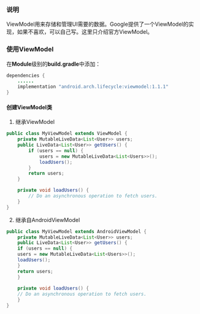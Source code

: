 ### 说明
ViewModel用来存储和管理UI需要的数据。Google提供了一个ViewModel的实现，如果不喜欢，可以自己写。这里只介绍官方ViewModel。

### 使用ViewModel
在**Module**级别的**build.gradle**中添加：

```java
dependencies {
    ......
    implementation "android.arch.lifecycle:viewmodel:1.1.1"
}
```

#### 创建ViewModel类

1. 继承ViewModel

```java
public class MyViewModel extends ViewModel {
    private MutableLiveData<List<User>> users;
    public LiveData<List<User>> getUsers() {
        if (users == null) {
            users = new MutableLiveData<List<Users>>();
            loadUsers();
        }
        return users;
    }

    private void loadUsers() {
        // Do an asynchronous operation to fetch users.
    }
}
```

2. 继承自AndroidViewModel

```java
public class MyViewModel extends AndroidViewModel {
    private MutableLiveData<List<User>> users;
    public LiveData<List<User>> getUsers() {
    if (users == null) {
    users = new MutableLiveData<List<Users>>();
    loadUsers();
    }
    return users;
    }
    
    private void loadUsers() {
    // Do an asynchronous operation to fetch users.
    }
}
```